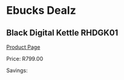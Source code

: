 
# Ebucks Dealz
## Black Digital Kettle RHDGK01
[Product Page](https://www.ebucks.com/web/shop/productSelected.do?prodId=1084030661&catId=704985963)

Price: R799.00

Savings: 


	